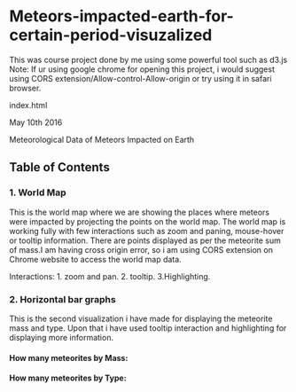 # Meteors-impacted-earth-for-certain-period-visuzalized
This was course project done by me using some powerful tool such as d3.js
Note: If ur using google chrome for opening this project, i would suggest using CORS extension/Allow-control-Allow-origin or try using
it in safari browser.



index.html


<!DOCTYPE html>
<meta charset="utf-8">
<style>

</style>
<head>
	<script src="http://d3js.org/d3.v3.min.js"></script>
	<script src="http://d3js.org/topojson.v0.min.js"></script>
	<script src="https://cdnjs.cloudflare.com/ajax/libs/queue-async/1.0.7/queue.min.js"></script>
	<script src="http://labratrevenge.com/d3-tip/javascripts/d3.tip.v0.6.3.js"></script>
	<link rel="stylesheet" type="text/css" href="Designs.css"/>
</head>
<aside id="aside">May 10th 2016</aside>
<title>Meteorological Data of Meteors Impacted On Earth</title>
<body>
<p class ="head">Meteorological Data of Meteors Impacted on Earth</p>
<h2>Table of Contents</h2>
<h3>1. World Map</h3>
<p id="content">This is the world map where we are showing the places where meteors were impacted by projecting the points on the world map. 
The world map is working fully with few interactions such as zoom and paning, mouse-hover or tooltip information. There are points displayed 
as per the meteorite sum of mass.I am having cross origin error, so i am using CORS extension on Chrome website to access the world map data.</p>
<p id="content">
Interactions:
	1. zoom and pan.
	2. tooltip.
	3.Highlighting.</p>
<div id="map"></div>
<h3>2. Horizontal bar graphs</h3>
<p id="content">This is the second visualization i have made for displaying the meteorite mass and type.
 Upon that i have used tooltip interaction and highlighting for displaying more information.</p>
<div id="bargraph1">
<h4 id="content">How many meteorites by Mass:</h4>
</div>
<div id="bargraph2">
<h4 id="content">How many meteorites by Type:</h4>
</div>
<script>
var width = 960
	height=500;

var projection = d3.geo.mercator()
	.translate([width/2, height/2])
	.center([0, 5])
	.scale(150);

var svg = d3.select("#map").append("svg")
	.attr("width", width)
	.attr("height", height);

var path = d3.geo.path()
	.projection(projection);
	
var g = svg.append("g")

function process(error, world, mapdata)
{

	if(error) throw error;
	
	g.selectAll("path")
		.data(topojson.object(world, world.objects.countries)
			.geometries)
		.enter()
			.append("path")
			.attr("d", path);
	
	
	var zoom = d3.behavior.zoom()
		.on("zoom",function() {
			g.attr("transform","translate("+d3.event.translate.join(",")+")scale("+d3.event.scale+")");
			g.selectAll("path")
				.attr("d",path.projection(projection));
				
		});
		tip = d3.tip()
		.attr("class","tooltip")
		.html(function(d) {return "There are total of "+d.values+" meteorites with mass range of "+d.key  });
				svg.call(tip);
		svg.call(zoom)
			
	var impact = [];
	var found = [];
	
	for(var i=0;i<mapdata.length;i++)
	{
		if(mapdata[i].FIELD1 == "Fell")
		{
		impact.push(mapdata[i]);
		}
		else
		{
		found.push(mapdata[i]);
		}
	}
	
	var places = [];
	
	for(i=1;i<mapdata.length;i++)
	{
			var temp = [];
			temp.push([mapdata[i].FIELD7,mapdata[i].FIELD6]);
			temp.push({
				"Fell/found?":mapdata[i].FIELD1,
				"MeteorMassRange":mapdata[i].FIELD2,
				"Place":mapdata[i].FIELD3,
				"TypeofMeteorite":mapdata[i].FIELD4,
				"Year":mapdata[i].FIELD5,
				"SumofMass":mapdata[i].FIELD8
			});
			places.push(temp);
			
	}
	//console.log(places);
	
	tip = d3.tip()
	.attr("class","tooltip")
	.html(function (d) {return "Place: "+d[1].Place+" , "+"Type of meteorite: "+d[1].TypeofMeteorite+" , "+"Year: "+d[1].Year});
	
	g.selectAll("circle")
		.data(places)
		.enter().append("circle")
			.attr("cx", function(d) {  return projection(d[0])[0];})
			.attr("cy", function(d) { return projection(d[0])[1];})
			.attr("r", function(d) {
				if(d[1].SumofMass>=1100000)
				return 15;
				else if(d[1].SumofMass>=500000)
				return 12;
				else if(d[1].SumofMass>=250000)
				return 9;
				else if(d[1].SumofMass>=100000)
				return 7;
				else
				return 5;
			})
			//.style("stroke","#ff6600")
			//.style("fill", "#3b1800")
			.attr("class", "point")
			.on("mouseover",tip.show)
			.on("mouseout",tip.hide)
		svg.call(tip);
//---------------------------------------------------------------------------------------------------//
//2nd graph//https://bl.ocks.org/mbostock/3885304//references//
	if (error) throw error;
	
	var grouprange = d3.nest()
		.key(function (d) { return d.FIELD2; })
		.entries(mapdata);
		
	var countrange = d3.nest()
		.key(function(d) { return d.FIELD2; })
		.rollup(function(c) { return c.length; })
		.entries(mapdata);
		
	var countrange1 = countrange.slice(1,countrange.length);
	
	//console.log(countrange1);

	//--------------------------------------------------------------------------------------------------//
	
	
	var margin = {top:20, right:20, bottom:40, left:60};
		var width =400  - margin.left - margin.right;
		var height =1800 - margin.top - margin.bottom;
	
	
	svg = d3.select("#bargraph1").append("svg")
		.attr("width",  width + margin.left + margin.right)
		.attr("height", height + margin.top + margin.bottom)
		.append("g")
		.attr("transform", "translate(" +margin.left + "," + margin.top + ")");
		
	//Y-Axis//
	max = d3.max(countrange1.map(function(d){ return d.values;} ));

 		var y = d3.scale.linear().range([height,0]);
		y.domain([0,max]);
		
		var yAxis = d3.svg.axis()
		.scale(y).orient("left");
		
		svg.append("g")
		.attr("class", "axis")
		.call(yAxis)
		.append("text")
		.attr("transform", "rotate(-90)")
		.attr("y",-50)
		.attr("x", -100)
		.style("text-anchor","end")
		.text("No of meteorites");

		//X-Axis//
		
		var names = [];
		
		for(i =0;i<countrange1.length;i++)
		{
			names[i] = countrange1[i].key;
		}
		
		//console.log(names);
		
		var x = d3.scale.ordinal()
		.rangeRoundBands([0, width])
		.domain(names);
		var xAxis = d3.svg.axis().scale(x).orient("bottom");
		svg.append("g")
		.attr("class", "x axis")
		.attr("transform", "translate(0,"+(height)+")")
		.call(xAxis)
		.append("text")
		.attr("transform", "rotate(0)")
		.attr("y",35)
		.attr("x",width/2)
		.attr("text-anchor","end")
		.text("Meteorites classes range");
		
		
		var tip = d3.tip()
		.attr("class","tooltip")
		.html(function(d) {return "There are total of "+d.values+" meteorites with mass range of "+d.key  });
		
		svg.selectAll("rect")
		.data(countrange1)
		.enter()
		.append("rect")
		.attr("class","bar")
		.attr("fill","steelblue")
		.attr("x", function(d,i) {return x(d.key); })		
		.attr("y", function(d,i)	{return y(d.values); })
		.attr("width", 50)
		.attr("height", function(d) {return height - y(d.values); })
		.on("click", function(d) {
	
		m = d3.select(this).datum();
	
			//console.log(places[1].MeteorMassRange.datum());
		console.log(m.key == places[1].MeteorMassRange);

	for(i=0; i<places[1].length;i++)
	{
		if(d.key == places[1].MeteorMassRange)
		{
			d3.select(this).classed("highlight",true);
			d3.select("#map").selectAll("circle").classed("changeO",true);
		}
	}	
	})
		.on("mouseover",tip.show)
		.on("mouseout",tip.hide);
		svg.call(tip);
		
	//-----------------------------------------------------------------//
	if (error) throw error;

	var grouptype = d3.nest()
		.key(function (d) { return d.FIELD5; })
		.entries(mapdata);
		
	var counttype = d3.nest()
		.key(function(d) {return d.FIELD5; })
		.rollup(function(c) { return c.length; })
		.entries(mapdata);
		
	var counttype1 = counttype.slice(1,counttype.length-1);
	
	//console.log(counttype1);
	
	//-----------------------------------------------------------------------------------------------//
//references//https://bl.ocks.org/mbostock/3885304//
	var margin = {top:20, right:20, bottom:40, left:60};
		var width =screen.width  - margin.left - margin.right;
		var height = 400 - margin.top - margin.bottom;
	
	
	svg = d3.select("#bargraph2").append("svg")
		.attr("width",  width + margin.left + margin.right)
		.attr("height", height + margin.top + margin.bottom)
		.append("g")
		.attr("transform", "translate(" +margin.left + "," + margin.top + ")");
		
	//Y-Axis//
	max = d3.max(counttype1.map(function(d){ return d.values;} ));

 		var y = d3.scale.linear().range([height,0]);
		y.domain([0,max])
		var yAxis = d3.svg.axis().scale(y).orient("left");
		
		svg.append("g")
		.attr("class", "axis")
		.call(yAxis)
		.append("text")
		.attr("transform", "rotate(-90)")
		.attr("y",-50)
		.attr("x", -100)
		.style("text-anchor","end")
		.text("No of meteorites");

		//X-Axis//
		
		var years = [];
		
		for(i =0;i<counttype1.length;i++)
		{
			years[i] = counttype1[i].key;
		}
		
		//console.log(names);
		
		var x = d3.scale.ordinal()
		.rangeRoundBands([0, width])
		.domain(years);
		
		var xAxis = d3.svg.axis().scale(x).orient("bottom");
		svg.append("g")
		.attr("class", "x axis")
		.attr("transform", "translate(0,"+(height)+")")
		.call(xAxis)
		.append("text")
		.attr("transform", "rotate(0)")
		.attr("y",35)
		.attr("x",width/2)
		.attr("text-anchor","end")
		.text("Year");
		
		
		var tip = d3.tip()
		.attr("class","tooltip")
		.html(function(d) {return "A total of "+d.values+" meteorites were found/fell in the year "+d.key  });
		
		var colors = d3.scale.category20c();
		
		svg.selectAll("rect")
		.data(counttype1)
		.enter()
		.append("rect")
		.attr("class","bar")
		.style("fill", function(d,i) {return colors(i); })
		//.attr("fill","steelblue")
		.attr("x", function(d,i) {return x(d.key); })		
		.attr("y", function(d,i)	{return y(d.values); })
		.attr("width", 40)
		.attr("height", function(d) {return height - y(d.values); })
		.on("mouseover",tip.show)
		.on("mouseout",tip.hide)
		
		svg.call(tip);

}

queue()
.defer(d3.json,"http://bl.ocks.org/mbostock/raw/4090846/world-50m.json")
.defer(d3.json,"https://gist.github.com/skumar123908/aa0072cdbc5ac1db6ca78acf06f2120d/raw/6720cb155001068c5dd30e1d786838335589becf/meteor.json")
.await(process);
</script>
</body>
</html>
